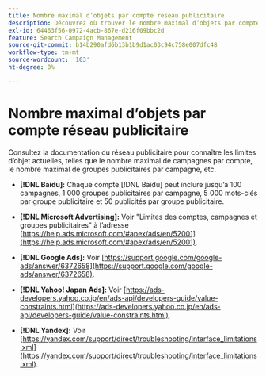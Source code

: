 ```yaml
---
title: Nombre maximal d’objets par compte réseau publicitaire
description: Découvrez où trouver le nombre maximal d’objets par compte réseau publicitaire.
exl-id: 64463f56-0972-4acb-867e-d216f09bbc2d
feature: Search Campaign Management
source-git-commit: b14b290afd6b13b1b9d1ac03c94c758e007dfc48
workflow-type: tm+mt
source-wordcount: '103'
ht-degree: 0%

---
```


# Nombre maximal d’objets par compte réseau publicitaire

Consultez la documentation du réseau publicitaire pour connaître les limites d’objet actuelles, telles que le nombre maximal de campagnes par compte, le nombre maximal de groupes publicitaires par campagne, etc.

* **[!DNL Baidu]:** Chaque compte [!DNL Baidu] peut inclure jusqu’à 100 campagnes, 1 000 groupes publicitaires par campagne, 5 000 mots-clés par groupe publicitaire et 50 publicités par groupe publicitaire.

* **[!DNL Microsoft Advertising]:** Voir &quot;Limites des comptes, campagnes et groupes publicitaires&quot; à l’adresse [https://help.ads.microsoft.com/#apex/ads/en/52001](https://help.ads.microsoft.com/#apex/ads/en/52001).

* **[!DNL Google Ads]:** Voir [https://support.google.com/google-ads/answer/6372658](https://support.google.com/google-ads/answer/6372658).

* **[!DNL Yahoo! Japan Ads]:** Voir [https://ads-developers.yahoo.co.jp/en/ads-api/developers-guide/value-constraints.html](https://ads-developers.yahoo.co.jp/en/ads-api/developers-guide/value-constraints.html).

* **[!DNL Yandex]:** Voir [https://yandex.com/support/direct/troubleshooting/interface_limitations.xml](https://yandex.com/support/direct/troubleshooting/interface_limitations.xml).

